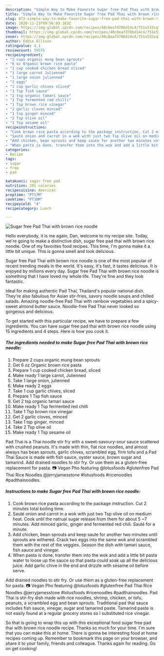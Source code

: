 ```yaml
---
description: "Simple Way to Make Favorite Sugar free Pad Thai with brown rice noodle"
title: "Simple Way to Make Favorite Sugar free Pad Thai with brown rice noodle"
slug: 672-simple-way-to-make-favorite-sugar-free-pad-thai-with-brown-rice-noodle
date: 2020-11-23T09:56:03.163Z
image: https://img-global.cpcdn.com/recipes/48c8eafd70bd14c4/751x532cq70/sugar-free-pad-thai-with-brown-rice-noodle-recipe-main-photo.jpg
thumbnail: https://img-global.cpcdn.com/recipes/48c8eafd70bd14c4/751x532cq70/sugar-free-pad-thai-with-brown-rice-noodle-recipe-main-photo.jpg
cover: https://img-global.cpcdn.com/recipes/48c8eafd70bd14c4/751x532cq70/sugar-free-pad-thai-with-brown-rice-noodle-recipe-main-photo.jpg
author: Eddie Allison
ratingvalue: 4.1
reviewcount: 19575
recipeingredient:
- "2 cups organic mung bean sprouts"
- "6 oz Organic brown rice pasta"
- "1 cup cooked chicken bread sliced"
- "1 large carrot Julienned"
- "1 large onion julienned"
- "2 eggs"
- "1 cup garlic chives sliced"
- "1 Tsp fish sauce"
- "2 tsp organic tamari sauce"
- "1 Tsp fermented red chilli"
- "1 Tsp brown rice vinegar"
- "2 garlic cloves minced"
- "1 tsp ginger minced"
- "2 Tsp olive oil"
- "1 Tsp sesame oil"
recipeinstructions:
- "Cook brown rice pasta according to the package instruction. Cut 2 minutes total boiling time."
- "Sauté onion and carrot in a wok with just two Tsp olive oil on medium heat. Cook until the natrual sugar release from them for about 5 ~7 minutes. Add minced garlic, ginger and fermented red chili. Sauté for a minute."
- "Add chicken, bean sprouts and keep saute for another two minutes until sprouts are withered. Crack two eggs into the same wok and scrambled them with the rest of the veggies. Season the dish with tamari sauce, fish sauce and vinegar."
- "When pasta is done, transfer them into the wok and add a little bit pasta water to loose up the sauce so that pasta could soak up all the delicious juice. Add garlic chive in the end and drizzle with sesame oil before serve."
categories:
- Recipe
tags:
- sugar
- free
- pad

katakunci: sugar free pad 
nutrition: 291 calories
recipecuisine: American
preptime: "PT17M"
cooktime: "PT30M"
recipeyield: "4"
recipecategory: Lunch

---
```



![Sugar free Pad Thai with brown rice noodle](https://img-global.cpcdn.com/recipes/48c8eafd70bd14c4/751x532cq70/sugar-free-pad-thai-with-brown-rice-noodle-recipe-main-photo.jpg)

Hello everybody, it is me again, Dan, welcome to my recipe site. Today, we're going to make a distinctive dish, sugar free pad thai with brown rice noodle. One of my favorites food recipes. This time, I'm gonna make it a little bit unique. This is gonna smell and look delicious.

Sugar free Pad Thai with brown rice noodle is one of the most popular of recent trending meals in the world. It's easy, it's fast, it tastes delicious. It is enjoyed by millions every day. Sugar free Pad Thai with brown rice noodle is something that I have loved my whole life. They're fine and they look fantastic.

Ideal for making authentic Pad Thai, Thailand&#39;s popular national dish. They&#39;re also fabulous for Asian stir-fries, savory noodle soups and chilled salads. Amazing noodle-free Pad Thai with rainbow vegetables and a spicy-sweet almond butter sauce. Noodle-free Pad Thai never looked so gorgeous and delicious.


To get started with this particular recipe, we have to prepare a few ingredients. You can have sugar free pad thai with brown rice noodle using 15 ingredients and 4 steps. Here is how you cook it.

<!--inarticleads1-->

##### The ingredients needed to make Sugar free Pad Thai with brown rice noodle:

1. Prepare 2 cups organic mung bean sprouts
1. Get 6 oz Organic brown rice pasta
1. Prepare 1 cup cooked chicken bread, sliced
1. Make ready 1 large carrot, Julienned
1. Take 1 large onion, julienned
1. Make ready 2 eggs
1. Take 1 cup garlic chives, sliced
1. Prepare 1 Tsp fish sauce
1. Get 2 tsp organic tamari sauce
1. Make ready 1 Tsp fermented red chilli
1. Take 1 Tsp brown rice vinegar
1. Get 2 garlic cloves, minced
1. Take 1 tsp ginger, minced
1. Take 2 Tsp olive oil
1. Make ready 1 Tsp sesame oil


Pad Thai is a Thai noodle stir fry with a sweet-savoury-sour sauce scattered with crushed peanuts. It&#39;s made with thin, flat rice noodles, and almost always has bean sprouts, garlic chives, scrambled egg, firm tofu and a Pad Thai Sauce is made with fish sauce, oyster sauce, brown sugar and tamarind. Add drained noodles to stir fry. Or use them as a gluten-free replacement for pasta. 📷 Vegan Pho featuring @lotusfoods #glutenfree Pad Thai Rice Noodles @jerryjamesstone #lotusfoods #ricenoodles #padthainoodles. 

<!--inarticleads2-->

##### Instructions to make Sugar free Pad Thai with brown rice noodle:

1. Cook brown rice pasta according to the package instruction. Cut 2 minutes total boiling time.
1. Sauté onion and carrot in a wok with just two Tsp olive oil on medium heat. Cook until the natrual sugar release from them for about 5 ~7 minutes. Add minced garlic, ginger and fermented red chili. Sauté for a minute.
1. Add chicken, bean sprouts and keep saute for another two minutes until sprouts are withered. Crack two eggs into the same wok and scrambled them with the rest of the veggies. Season the dish with tamari sauce, fish sauce and vinegar.
1. When pasta is done, transfer them into the wok and add a little bit pasta water to loose up the sauce so that pasta could soak up all the delicious juice. Add garlic chive in the end and drizzle with sesame oil before serve.


Add drained noodles to stir fry. Or use them as a gluten-free replacement for pasta. 📷 Vegan Pho featuring @lotusfoods #glutenfree Pad Thai Rice Noodles @jerryjamesstone #lotusfoods #ricenoodles #padthainoodles. Pad Thai is stir-fry dish made with rice noodles, shrimp, chicken, or tofu, peanuts, a scrambled egg and bean sprouts. Traditional pad thai sauce includes fish sauce, vinegar, sugar and tamarind paste. Tamarind paste is not easily found at a regular grocery stores so I substituted rice vinegar. 

So that is going to wrap this up with this exceptional food sugar free pad thai with brown rice noodle recipe. Thanks so much for your time. I'm sure that you can make this at home. There is gonna be interesting food at home recipes coming up. Remember to bookmark this page on your browser, and share it to your family, friends and colleague. Thanks again for reading. Go on get cooking!
